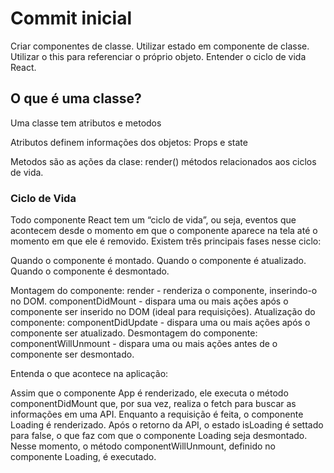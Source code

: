 # Commit inicial

Criar componentes de classe.
Utilizar estado em componente de classe.
Utilizar o this para referenciar o próprio objeto.
Entender o ciclo de vida React.

## O que é uma classe?

Uma classe tem atributos e metodos

Atributos definem informações dos objetos:
Props e state

Metodos são as ações da clase:
render()
métodos relacionados aos ciclos de vida.

### Ciclo de Vida

Todo componente React tem um “ciclo de vida”, ou seja, eventos que acontecem desde o momento em que o componente aparece na tela até o momento em que ele é removido. Existem três principais fases nesse ciclo:

Quando o componente é montado.
Quando o componente é atualizado.
Quando o componente é desmontado.

Montagem do componente:
render - renderiza o componente, inserindo-o no DOM.
componentDidMount - dispara uma ou mais ações após o componente ser inserido no DOM (ideal para requisições).
Atualização do componente:
componentDidUpdate - dispara uma ou mais ações após o componente ser atualizado.
Desmontagem do componente:
componentWillUnmount - dispara uma ou mais ações antes de o componente ser desmontado.

Entenda o que acontece na aplicação:

Assim que o componente App é renderizado, ele executa o método componentDidMount que, por sua vez, realiza o fetch para buscar as informações em uma API.
Enquanto a requisição é feita, o componente Loading é renderizado.
Após o retorno da API, o estado isLoading é settado para false, o que faz com que o componente Loading seja desmontado.
Nesse momento, o método componentWillUnmount, definido no componente Loading, é executado.
